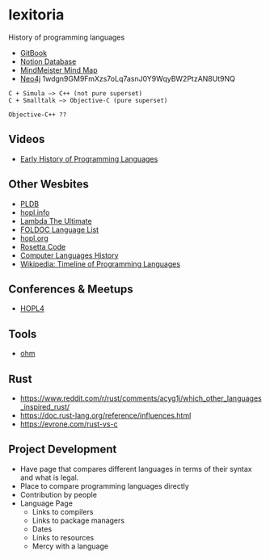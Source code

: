 # lexitoria
History of programming languages

- [GitBook](https://app.gitbook.com/s/XlE5az1w3n3VdjJFVDOJ/)
- [Notion Database](https://scrawny-slayer-df9.notion.site/Programming-Languages-c27954d7d7e54d01a9d3751eb58b1c3e)
- [MindMeister Mind Map](https://www.mindmeister.com/map/2256753401?t=Bu8fpqG2ci)
- [Neo4j](https://console.neo4j.io/#databases/fadc0331/detail)
1wdgn9GM9FmXzs7oLq7asnJ0Y9WqyBW2PtzAN8Ut9NQ

```
C + Simula —> C++ (not pure superset)
C + Smalltalk —> Objective-C (pure superset)

Objective-C++ ??
```

## Videos
- [Early History of Programming Languages](https://www.youtube.com/watch?v=GHT7sWD3-Ho)

## Other Wesbites
- [PLDB](https://github.pldb.com/index.html)
- [hopl.info](https://hopl.info)
- [Lambda The Ultimate](lambda-the-ultimate.org)
- [FOLDOC Language List](https://foldoc.org/contents/language.html)
- [hopl.org](https://hopl.org)
- [Rosetta Code](http://www.rosettacode.org)
- [Computer Languages History](https://www.levenez.com/lang/)
- [Wikipedia: Timeline of Programming Languages](https://en.wikipedia.org/wiki/Timeline_of_programming_languages)

## Conferences & Meetups
- [HOPL4](https://hopl4.sigplan.org)

## Tools
- [ohm](https://github.com/harc/ohm)

## Rust
- https://www.reddit.com/r/rust/comments/acyg1j/which_other_languages_inspired_rust/
- https://doc.rust-lang.org/reference/influences.html
- https://evrone.com/rust-vs-c

## Project Development
- Have page that compares different languages in terms of their syntax and what is legal.
- Place to compare programming languages directly
- Contribution by people
- Language Page
  - Links to compilers
  - Links to package managers
  - Dates
  - Links to resources 
  - Mercy with a language
